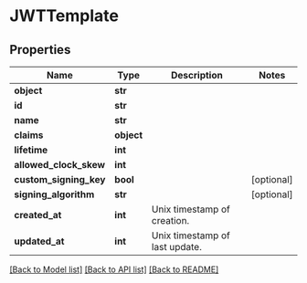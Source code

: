 # JWTTemplate

## Properties
Name | Type | Description | Notes
------------ | ------------- | ------------- | -------------
**object** | **str** |  | 
**id** | **str** |  | 
**name** | **str** |  | 
**claims** | **object** |  | 
**lifetime** | **int** |  | 
**allowed_clock_skew** | **int** |  | 
**custom_signing_key** | **bool** |  | [optional] 
**signing_algorithm** | **str** |  | [optional] 
**created_at** | **int** | Unix timestamp of creation.  | 
**updated_at** | **int** | Unix timestamp of last update.  | 

[[Back to Model list]](../README.md#documentation-for-models) [[Back to API list]](../README.md#documentation-for-api-endpoints) [[Back to README]](../README.md)

